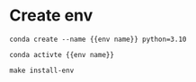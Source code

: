 
# Create env


```
conda create --name {{env name}} python=3.10

conda activte {{env name}}

make install-env  
```
